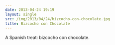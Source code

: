 ```yaml
---
date: 2013-04-24 19:19
layout: single
src: /img/2013/04/24/bizcocho-con-chocolate.jpg
title: Bizcocho con Chocolate
---
```

A Spanish treat: bizcocho con chocolate.
